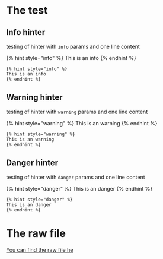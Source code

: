 # The test

## Info hinter

testing of hinter with `info` params and one line content

{% hint style="info" %}
This is an info
{% endhint %}


```text
{% hint style="info" %}
This is an info
{% endhint %}
```

## Warning hinter

testing of hinter with `warning` params and one line content

{% hint style="warning" %}
This is an warning
{% endhint %}


```text
{% hint style="warning" %}
This is an warning
{% endhint %}
```

## Danger hinter

testing of hinter with `danger` params and one line content

{% hint style="danger" %}
This is an danger
{% endhint %}


```text
{% hint style="danger" %}
This is an danger
{% endhint %}
```


# The raw file

[You can find the raw file he](https://raw.githubusercontent.com/figment-networks/datahub-learn/master/figment-learn/new-pathways/__tests__/one-line-hinter.md)